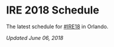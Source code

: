 # IRE 2018 Schedule
The latest schedule for [#IRE18](https://twitter.com/hashtag/IRE18?src=hash) in Orlando.

*Updated June 06, 2018*
